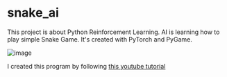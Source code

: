 # snake_ai

This project is about Python Reinforcement Learning. AI is learning how to play simple Snake Game. It's created with PyTorch and PyGame. 


![image](https://user-images.githubusercontent.com/104318709/166221501-31fa5f59-3f35-49e8-bc08-696c63be7bfa.png)

I created this program by following <a link href="https://www.youtube.com/watch?v=PJl4iabBEz0">this youtube tutorial</a>
